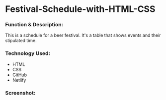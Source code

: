 # Festival-Schedule-with-HTML-CSS

<h3>Function & Description:</h3>
This is a schedule for a beer festival. It's a table that shows events and their stipulated time.


<h3>Technology Used:</h3>

- HTML
- CSS
- GitHub 
- Netlify


<h3>Screenshot:</h3>




